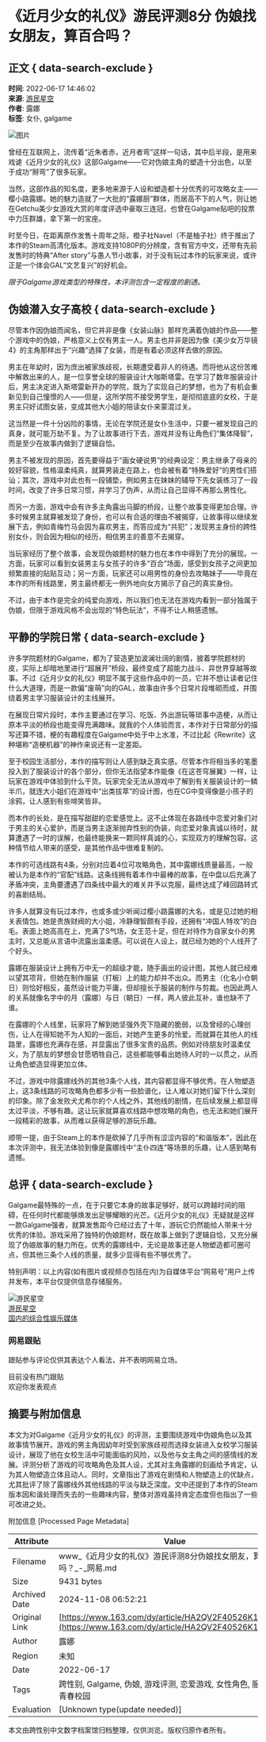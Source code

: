# 《近月少女的礼仪》游民评测8分 伪娘找女朋友，算百合吗？

## 正文 { data-search-exclude }


**时间**: 2022-06-17 14:46:02  
**来源**: [游民星空](https://www.163.com/dy/media/T1502267589752.html)  
**作者**: 露娜  
**标签**: 女仆, galgame  

![图片](https://static.ws.126.net/163/f2e/dy_media/dy_media/static/images/ipLocation.f6d00eb.svg)

曾经在互联网上，流传着“近朱者赤，近月者弯”这样一句话，其中后半段，是用来戏谑《近月少女的礼仪》这部Galgame——它对伪娘主角的塑造十分出色，以至于成功“掰弯”了很多玩家。

当然，这部作品的知名度，更多地来源于人设和塑造都十分优秀的可攻略女主——樱小路露娜。她的魅力造就了一大批的“露娜厨”群体，而居高不下的人气，则让她在Getchu美少女游戏大赏的年度评选中豪取三连冠，也曾在Galgame贴吧的投票中力压群雄，拿下第一的宝座。

时至今日，在距离原作发售十周年之际，橙子社Navel（不是柚子社）终于推出了本作的Steam高清化版本。游戏支持1080P的分辨度，含有官方中文，还带有先前发售时的特典“After story”与愚人节小故事，对于没有玩过本作的玩家来说，或许正是一个体会GAL“文艺复兴”的好机会。

*限于Galgame游戏类型的特殊性，本评测包含一定程度的剧透。*

## 伪娘潜入女子高校 { data-search-exclude }

尽管本作因伪娘而闻名，但它并非是像《女装山脉》那样充满着伪娘的作品——整个游戏中的伪娘，严格意义上仅有男主一人。男主也并非是因为像《美少女万华镜4》的主角那样出于“兴趣”选择了女装，而是有着必须这样去做的原因。

男主在年幼时，因为庶出被家族歧视，长期遭受着非人的待遇。而将他从这份苦难中解救出来的人，是一位享誉全球的服装设计大咖斯塔雷。在学习了数年服装设计后，男主决定进入斯塔雷新开办的学院，既为了实现自己的梦想，也为了有机会重新见到自己憧憬的人——但是，这所学院不接受男学生，是彻彻底底的女校，于是男主只好试图女装，变成其他大小姐的陪读女仆来蒙混过关。

这当然是一件十分凶险的事情，无论在学院还是女仆生活中，只要一被发现自己的真身，就可能万劫不复。为了让故事进行下去，游戏并没有让角色们“集体降智”，而是至少在故事内做到了逻辑自恰。

男主不被发现的原因，首先要得益于“画女硬说男”的经典设定：男主继承了母亲的姣好容貌，性格温柔纯真，就算男装走在路上，也会被有着“特殊爱好”的男性们搭讪；其次，游戏中对此也有一段铺垫，例如男主在妹妹的辅导下先女装练习了一段时间，改变了许多日常习惯，并学习了伪声，从而让自己显得不再那么男性化。

而另一方面，游戏中会有许多主角露出马脚的桥段，让整个故事变得更加合理。许多时候男主就算被发现了身份，也可以有合适的理由不被揭穿，让故事得以继续发展下去，例如青梅竹马会因为喜欢男主，而答应成为“共犯”；发现男主身份的跨性别女仆，则会因为相似的经历，相信男主的善意不去揭穿。

当玩家经历了整个故事，会发现伪娘题材的魅力也在本作中得到了充分的展现。一方面，玩家可以看到女装男主与女孩子的许多“百合”场面，感受到女孩子之间更加频繁直接的贴贴互动；另一方面，玩家还可以用男性的身份去攻略妹子——毕竟在本作的所有线路里，男主最终都无一例外地向女方揭示了自己的真实身份。

不过，由于本作是完全的纯爱向游戏，所以我们也无法在游戏内看到一部分独属于伪娘，但限于游戏风格不会出现的“特色玩法”，不得不让人稍感遗憾。

## 平静的学院日常 { data-search-exclude }

许多学院题材的Galgame，都为了营造更加波澜壮阔的剧情，披着学院题材的皮，实际上却暗地里进行“超展开”桥段，最终变成了超能力战斗、异世界穿越等故事。不过《近月少女的礼仪》明显不属于这些作品中的一员，它并不想让读者记住什么大道理，而是一款偏“废萌”向的GAL，故事由许多个日常片段堆砌而成，并围绕着男主学习服装设计的主线展开。

在展现日常片段时，本作主要通过在学习、吃饭、外出游玩等琐事中造梗，从而让原本平淡的桥段也能变得充满趣味。就我的个人体验而言，本作对于日常部分的描写还算不错，梗的有趣程度在Galgame中处于中上水准，不过比起《Rewrite》这种堪称“造梗机器”的神作来说还有一定差距。

至于校园生活部分，本作的描写则让人感到缺乏真实感。尽管本作将相当多的笔墨投入到了服装设计的各个部分，但你无法指望本作能像《在这苍穹展翼》一样，让玩家在游戏中体验到什么干货。玩家完全无法从游戏中了解到有关服装设计的一鳞半爪，就连大小姐们在游戏中“出类拔萃”的设计图，也在CG中变得像是小孩子的涂鸦，让人感到有些啼笑皆非。

而本作的长处，是在描写甜甜的恋爱感觉上。这不止体现在各路线中恋爱对象们对于男主的关心爱护，而是当男主逐渐抛弃性别的伪装，向恋爱对象真诚以待时，就算遭遇了一时的误解，也最终能换来一颗同样真诚的心，实现双方的理解包容。这种情节给人带来的感受，是其他作品中很难复制的。

本作的可选线路有4条，分别对应着4位可攻略角色，其中露娜线质量最高，一般被认为是本作的“官配”线路。这条线拥有着本作中最棒的故事，在中盘以后充满了矛盾冲突，主角要遭遇了四条线中最大的难关并予以克服，最终达成了峰回路转式的喜剧结局。

许多人就算没有玩过本作，也或多或少听闻过樱小路露娜的大名，或是见过她的相关表情包。她是贵族财阀的大小姐，冷静理智颇有手段，还拥有“冲国人特攻”的白毛。表面上她高高在上，充满了S气场，女王范十足，但在对待作为自家女仆的男主时，又总能从言语中流露出温柔感。可以说在人设上，就已经为她的个人线开了个好头。

露娜在服装设计上拥有万中无一的超级才能，随手画出的设计图，其他人就已经难以望其项背，但她在制作服装（打板）上的能力却并不出众。而男主（化名小仓朝日）则恰好相反，虽然设计能力平庸，但却擅长于服装的制作与剪裁。也因此两人的关系就像名字中的月（露娜）与日（朝日）一样，两人彼此互补，谁也缺不了谁。

在露娜的个人线里，玩家将了解到她坚强外壳下隐藏的脆弱，以及曾经的心理创伤，让人在得知她不为人知的一面后，对她产生更多的怜爱。而就算在其他人的线路里，露娜也充满存在感，并显露出了很多宝贵的品质。例如对待朋友时温柔仗义，为了朋友的梦想会甘愿牺牲自己，这些都能够看出她待人时的一以贯之，从而让角色塑造显得更加立体。

不过，游戏中除露娜线外的其他3条个人线，其内容都显得不够优秀。在人物塑造上，这3条线路的可攻略角色都多少有一些脸谱化，让人难以对她们留下什么深刻的印象。除了金发败犬尤希尔的个人线之外，其他线的剧情，在后续发展上都显得太过平淡，不够有趣。这让玩家就算喜欢线路中想攻略的角色，也无法和她们展开一段精彩的故事，从而难以获得足够的游玩乐趣。

顺带一提，由于Steam上的本作是砍掉了几乎所有涩涩内容的“和谐版本”，因此在本次评测中，我无法体验到像是露娜线中“主仆四连”等场景的乐趣，让人感到略有遗憾。

## 总评 { data-search-exclude }

Galgame最特殊的一点，在于只要它本身的故事足够好，就可以跨越时间的阻碍，在任何时代都能够焕发出足够耀眼的光芒。《近月少女的礼仪》无疑就是这样一款Galgame强者，就算发售距今已经过去了十年，游玩它仍然能给人带来十分优秀的体验。游戏采用了独特的伪娘题材，既在故事上做到了逻辑自恰，又充分展现了伪娘故事的魅力所在。优秀的露娜线中，无论是故事还是人物塑造都可圈可点，但其他三条个人线的质量，就多少显得有些不够优秀了。

特别声明：以上内容(如有图片或视频亦包括在内)为自媒体平台“网易号”用户上传并发布，本平台仅提供信息存储服务。

![游民星空](https://nimg.ws.126.net/?url=http://dingyue.ws.126.net/Ujiz92YiSHKvZsCjeUgrVwBLUJyOKBbtNjgLRAF8Fvgm61502267589428.png&thumbnail=160y160&quality=80&type=jpg)  
[游民星空](https://www.163.com/dy/media/T1502267589752.html)  
[国内的综合性娱乐媒体](https://www.163.com/dy/media/T1502267589752.html)  

### 网易跟贴

跟贴参与评论仅供其表达个人看法，并不表明网易立场。  

目前没有热门跟贴  
欢迎你发表观点

## 摘要与附加信息

<!-- tcd_abstract -->
本文为对Galgame《近月少女的礼仪》的评测，主要围绕游戏中伪娘角色以及其故事情节展开。游戏的男主角因幼年时受到家族歧视而选择女装进入女校学习服装设计，展现了他在女校生活中可能面临的风险，以及他与女主角之间的感情线的发展。评测分析了游戏的可攻略角色及其人设，尤其对主角露娜的刻画给予肯定，认为其人物塑造立体且动人。同时，文章指出了游戏在剧情和人物塑造上的优缺点，尤其批评了除了露娜线外其他线路的平淡与缺乏深度。文中还提到了本作的Steam版本因和谐处理而失去的一些趣味内容，整体对游戏虽持肯定态度但也指出了一些可改进之处。
<!-- tcd_abstract_end -->

附加信息 [Processed Page Metadata]

| Attribute       | Value                                  |
|-----------------|----------------------------------------|
| Filename        | www_《近月少女的礼仪》游民评测8分伪娘找女朋友，算百合吗？_-_网易.md                             |
| Size            | 9431 bytes                           |
| Archived Date   | 2024-11-08 06:52:21                             |
| Original Link   | [https://www.163.com/dy/article/HA2QV2F40526K1KN.html](https://www.163.com/dy/article/HA2QV2F40526K1KN.html)                       |
| Author          | 露娜                               |
| Region          | 未知                               |
| Date            | 2022-06-17                                 |
| Tags            | 跨性别, Galgame, 伪娘, 游戏评测, 恋爱游戏, 女性角色, 服装设计, 青春校园                                 |
| Evaluation            | [Unknown type(update needed)]                                 |
<!-- tcd_table_end -->

本文由跨性别中文数字档案馆归档整理，仅供浏览。版权归原作者所有。
